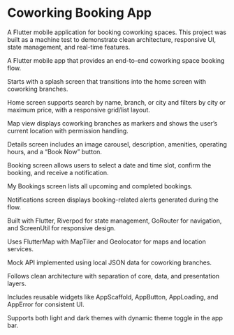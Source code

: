 # Coworking Booking App

A Flutter mobile application for booking coworking spaces.
This project was built as a machine test to demonstrate clean architecture, responsive UI, state management, and real-time features.

A Flutter mobile app that provides an end-to-end coworking space booking flow.

Starts with a splash screen that transitions into the home screen with coworking branches.

Home screen supports search by name, branch, or city and filters by city or maximum price, with a responsive grid/list layout.

Map view displays coworking branches as markers and shows the user’s current location with permission handling.

Details screen includes an image carousel, description, amenities, operating hours, and a “Book Now” button.

Booking screen allows users to select a date and time slot, confirm the booking, and receive a notification.

My Bookings screen lists all upcoming and completed bookings.

Notifications screen displays booking-related alerts generated during the flow.

Built with Flutter, Riverpod for state management, GoRouter for navigation, and ScreenUtil for responsive design.

Uses FlutterMap with MapTiler and Geolocator for maps and location services.

Mock API implemented using local JSON data for coworking branches.

Follows clean architecture with separation of core, data, and presentation layers.

Includes reusable widgets like AppScaffold, AppButton, AppLoading, and AppError for consistent UI.

Supports both light and dark themes with dynamic theme toggle in the app bar.

